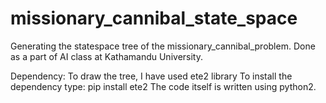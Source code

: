 # missionary_cannibal_state_space
Generating the statespace tree of the missionary_cannibal_problem. Done as a part of AI class at Kathamandu University.

Dependency:
To draw the tree, I have used ete2 library
To install the dependency type:
pip install ete2
The code itself is written using python2.
